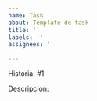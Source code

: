 ```yaml
---
name: Task
about: Template de task
title: ''
labels: ''
assignees: ''

---
```


Historia: #1

Descripcion:
